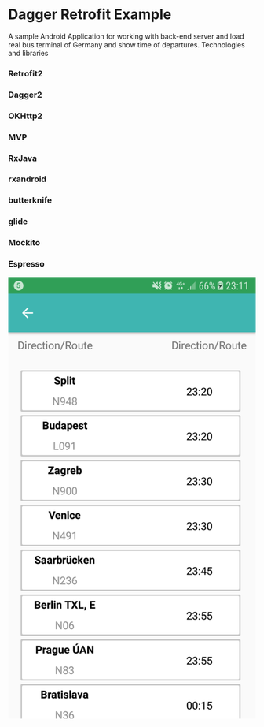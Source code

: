 # Dagger Retrofit Example
A sample Android Application for working with back-end server and load real bus terminal of Germany and show time of departures.
Technologies and libraries
### Retrofit2
### Dagger2
### OKHttp2
### MVP
### RxJava
### rxandroid
### butterknife
### glide
### Mockito
### Espresso
![screenshot](https://github.com/metao1/Dagger-Retrofit-Example/blob/master/screenshot/device-2018-02-05-231200.png)




